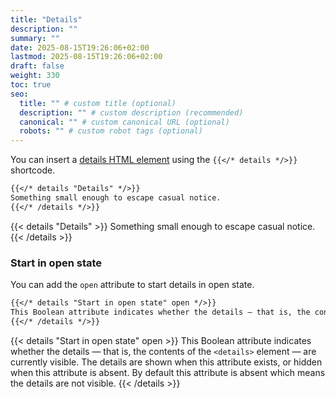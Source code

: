 ```yaml
---
title: "Details"
description: ""
summary: ""
date: 2025-08-15T19:26:06+02:00
lastmod: 2025-08-15T19:26:06+02:00
draft: false
weight: 330
toc: true
seo:
  title: "" # custom title (optional)
  description: "" # custom description (recommended)
  canonical: "" # custom canonical URL (optional)
  robots: "" # custom robot tags (optional)
---
```


You can insert a [details HTML element](https://developer.mozilla.org/en-US/docs/Web/HTML/Element/details) using the `{{</* details */>}}` shortcode.

```md
{{</* details "Details" */>}}
Something small enough to escape casual notice.
{{</* /details */>}}
```

{{< details "Details" >}}
Something small enough to escape casual notice.
{{< /details >}}

### Start in open state

You can add the `open` attribute to start details in open state.

```md
{{</* details "Start in open state" open */>}}
This Boolean attribute indicates whether the details — that is, the contents of the <details> element — are currently visible. The details are shown when this attribute exists, or hidden when this attribute is absent. By default this attribute is absent which means the details are not visible.
{{</* /details */>}}
```

{{< details "Start in open state" open >}}
This Boolean attribute indicates whether the details — that is, the contents of the `<details>` element — are currently visible. The details are shown when this attribute exists, or hidden when this attribute is absent. By default this attribute is absent which means the details are not visible.
{{< /details >}}
